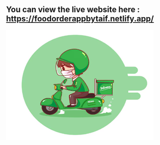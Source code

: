 ## You can view the live website here : https://foodorderappbytaif.netlify.app/  

<img src="src/images/FF.png" alt="Screenshot Description" width="400" height="300"></center>



